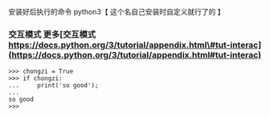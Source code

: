安装好后执行的命令 python3【 这个名自己安装时自定义就行了的 】

### 交互模式 更多[交互模式 https://docs.python.org/3/tutorial/appendix.html\#tut-interac](https://docs.python.org/3/tutorial/appendix.html#tut-interac)

```
>>> chongzi = True
>>> if chongzi:
...     print('so good');
...
so good
>>>
```



